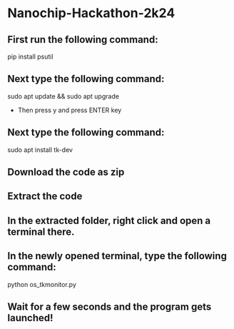# Nanochip-Hackathon-2k24


## First run the following command:

pip install psutil

## Next type the following command:

sudo apt update && sudo apt upgrade

- Then press y and press ENTER key

## Next type the following command:

sudo apt install tk-dev

## Download the code as zip

## Extract the code

## In the extracted folder, right click and open a terminal there.

## In the newly opened terminal, type the following command:

python os_tkmonitor.py


## Wait for a few seconds and the program gets launched!